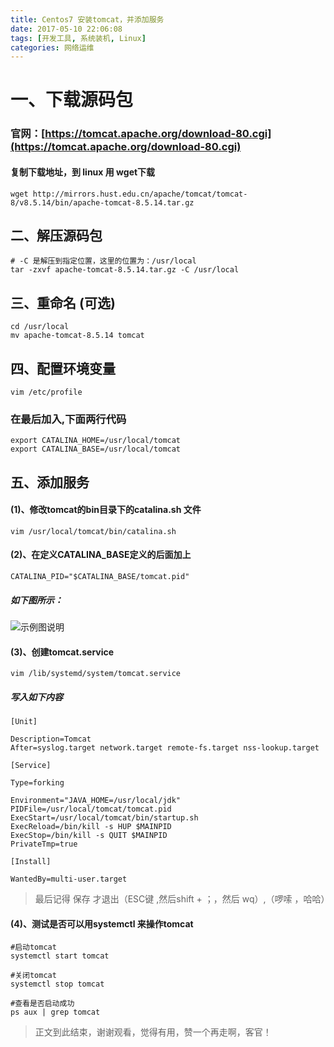 ```yaml
---
title: Centos7 安装tomcat，并添加服务
date: 2017-05-10 22:06:08
tags: [开发工具, 系统装机, Linux]
categories: 网络运维
---
```

# 一、下载源码包
### 官网：[https://tomcat.apache.org/download-80.cgi](https://tomcat.apache.org/download-80.cgi)
#### 复制下载地址，到 linux 用 wget下载
```
wget http://mirrors.hust.edu.cn/apache/tomcat/tomcat-8/v8.5.14/bin/apache-tomcat-8.5.14.tar.gz
```
## 二、解压源码包
```
# -C 是解压到指定位置，这里的位置为：/usr/local
tar -zxvf apache-tomcat-8.5.14.tar.gz -C /usr/local 
```
## 三、重命名 (可选)
```
cd /usr/local
mv apache-tomcat-8.5.14 tomcat
```
## 四、配置环境变量
```
vim /etc/profile
```
### 在最后加入,下面两行代码
```
export CATALINA_HOME=/usr/local/tomcat
export CATALINA_BASE=/usr/local/tomcat
```
## 五、添加服务
#### (1)、修改tomcat的bin目录下的catalina.sh 文件
```
vim /usr/local/tomcat/bin/catalina.sh
```
#### (2)、在定义CATALINA_BASE定义的后面加上
```
CATALINA_PID="$CATALINA_BASE/tomcat.pid"
```
##### 如下图所示：
![示例图说明](1494743565799068934.png)

#### (3)、创建tomcat.service
```
vim /lib/systemd/system/tomcat.service
```
##### 写入如下内容
```
[Unit]
 
Description=Tomcat
After=syslog.target network.target remote-fs.target nss-lookup.target
 
[Service]
 
Type=forking
 
Environment="JAVA_HOME=/usr/local/jdk"
PIDFile=/usr/local/tomcat/tomcat.pid
ExecStart=/usr/local/tomcat/bin/startup.sh
ExecReload=/bin/kill -s HUP $MAINPID
ExecStop=/bin/kill -s QUIT $MAINPID
PrivateTmp=true
 
[Install]
 
WantedBy=multi-user.target
```
> 最后记得 保存 才退出（ESC键 ,然后shift + ；，然后 wq）,（啰嗦 ，哈哈）

#### (4)、测试是否可以用systemctl 来操作tomcat
```
#启动tomcat
systemctl start tomcat 

#关闭tomcat
systemctl stop tomcat

#查看是否启动成功
ps aux | grep tomcat

```
> 正文到此结束，谢谢观看，觉得有用，赞一个再走啊，客官！
